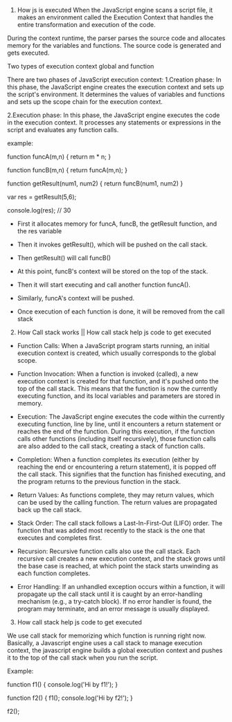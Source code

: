 1. How js is executed
When the JavaScript engine scans a script file, it makes an environment called the Execution Context that handles the entire transformation and execution of the code.

During the context runtime, the parser parses the source code and allocates memory for the variables and functions. The source code is generated and gets executed.

Two types of execution context global and function

 There are two phases of JavaScript execution context:
 1.Creation phase: In this phase, the JavaScript engine creates the execution context and sets up the script's environment. It determines the values of variables and functions and sets up the scope chain for the execution context.

 2.Execution phase: In this phase, the JavaScript engine executes the code in the execution context. It processes any statements or expressions in the script and evaluates any function calls.


example:

function funcA(m,n) {
    return m * n;
}

function funcB(m,n) {
    return funcA(m,n);
}

function getResult(num1, num2) {
    return funcB(num1, num2)
}

var res = getResult(5,6);

console.log(res); // 30
* First it allocates memory for funcA, funcB, the getResult function, and the res variable

* Then it invokes getResult(), which will be pushed on the call stack.
 
* Then getResult() will call funcB()

* At this point, funcB's context will be stored on the top of the stack.

* Then it will start executing and call another function funcA().

* Similarly, funcA's context will be pushed.

* Once execution of each function is done, it will be removed from the call stack

2. How Call stack works || How call stack help js code to get executed


* Function Calls: When a JavaScript program starts running, an initial execution context is created, which usually corresponds to the global scope.

* Function Invocation: When a function is invoked (called), a new execution context is created for that function, and it's pushed onto the top of the call stack. This means that the function is now the currently executing function, and its local variables and parameters are stored in memory.

* Execution: The JavaScript engine executes the code within the currently executing function, line by line, until it encounters a return statement or reaches the end of the function. During this execution, if the function calls other functions (including itself recursively), those function calls are also added to the call stack, creating a stack of function calls.

* Completion: When a function completes its execution (either by reaching the end or encountering a return statement), it is popped off the call stack. This signifies that the function has finished executing, and the program returns to the previous function in the stack.

* Return Values: As functions complete, they may return values, which can be used by the calling function. The return values are propagated back up the call stack.

* Stack Order: The call stack follows a Last-In-First-Out (LIFO) order. The function that was added most recently to the stack is the one that executes and completes first.

* Recursion: Recursive function calls also use the call stack. Each recursive call creates a new execution context, and the stack grows until the base case is reached, at which point the stack starts unwinding as each function completes.

* Error Handling: If an unhandled exception occurs within a function, it will propagate up the call stack until it is caught by an error-handling mechanism (e.g., a try-catch block). If no error handler is found, the program may terminate, and an error message is usually displayed.

3. How call stack help js code to get executed

 We use call stack for memorizing which function is running right now. Basically, a Javascript engine uses a call stack to manage execution context, the javascript engine builds a global execution context and pushes it to the top of the call stack when you run the script.
  
Example:
 
function f1() {
    console.log('Hi by f1!');
}
 
function f2() {
    f1();
    console.log('Hi by f2!');
}
 
f2();  
